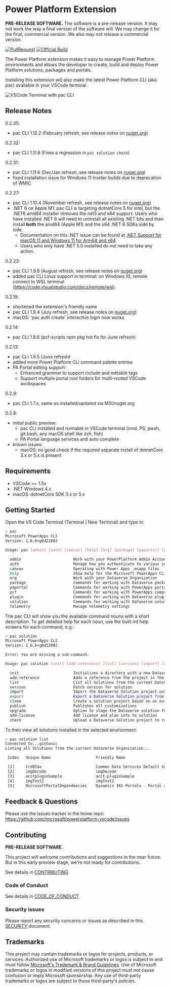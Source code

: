 # Power Platform Extension

**PRE-RELEASE SOFTWARE.** The software is a pre-release version. It may not work the way a final version of the software will.
We may change it for the final, commercial version. We also may not release a commercial version.

[![PullRequest](https://github.com/microsoft/powerplatform-vscode/workflows/PullRequest/badge.svg)](https://github.com/microsoft/powerplatform-vscode/actions?query=workflow%3APullRequest)
[![Official Build](https://dev.azure.com/dynamicscrm/OneCRM/_apis/build/status/DPX-Tools/powerplatform-vscode%20Official%20Build?branchName=release/stable)](https://dev.azure.com/dynamicscrm/OneCRM/_build/latest?definitionId=12152)

The Power Platform extension makes it easy to manage Power Platform environments and allows the
developer to create, build and deploy Power Platform solutions, packages and portals.

Installing this extension will also make the latest Power Platform CLI (aka pac) available in your VSCode terminal.

![VSCode Terminal with pac CLI](https://github.com/microsoft/powerplatform-vscode/blob/main/src/client/assets/pac-CLI-in-terminal.png?raw=true)

## Release Notes
0.2.35:
 - pac CLI 1.12.2 (February refresh, see release notes on [nuget.org](https://www.nuget.org/packages/Microsoft.PowerApps.CLI/))

0.2.32:
 - pac CLI 1.11.8 (Fixes a regression in `pac solution check`)

0.2.31:
 - pac CLI 1.11.6 (Dec/Jan refresh, see release notes on [nuget.org](https://www.nuget.org/packages/Microsoft.PowerApps.CLI/))
 - fixed installation issue for Windows 11 Insider builds due to deprecation of WMIC

0.2.27:
 - pac CLI 1.10.4 (November refresh, see release notes on [nuget.org](https://www.nuget.org/packages/Microsoft.PowerApps.CLI/))
  - .NET 6 on Apple M1: pac CLI is targeting dotnetCore 5 for intel, but the .NET6 amd64 installer removes the net5 and x64 support.  Users who have installed .NET 6 will need to uninstall all existing .NET bits and then install **both** the amd64 (Apple M1) and the x64 .NET 6 SDKs side by side.
    - Documentation on this .NET issue can be found at [.NET Support for macOS 11 and Windows 11 for Arm64 and x64](https://github.com/dotnet/sdk/issues/22380)
    - Users who only have .NET 5.0 installed do not need to take any action.

0.2.23:
  - pac CLI 1.9.8 (August refresh, see release notes on [nuget.org](https://www.nuget.org/packages/Microsoft.PowerApps.CLI/))
  - added pac CLI Linux support in terminal: on Windows 10, remote connect to WSL terminal (<https://code.visualstudio.com/docs/remote/wsl>)

0.2.19:
  - shortened the extension's friendly name
  - pac CLI 1.9.4 (July refresh, see release notes on [nuget.org](https://www.nuget.org/packages/Microsoft.PowerApps.CLI/))
  - macOS: 'pac auth create' interactive login now works

0.2.14:
 - pac CLI 1.8.6 (pcf-scripts npm pkg hot fix for June refresh)

0.2.13:
 - pac CLI 1.8.5 (June refresh)
 - added more Power Platform CLI command palette entries
 - PA Portal editing support:
   - Enhanced grammar to support include and editable tags
   - Support multiple portal root folders for multi-rooted VSCode workspaces

0.2.9:
 - pac CLI 1.7.x, same as installed/updated via MSI/nuget.org

0.2.8:

- initial public preview:
  - pac CLI installed and runnable in VSCode terminal (cmd, PS, pwsh, git bash, any macOS shell like zsh, fish)
  - PA Portal language services and auto complete
- known issues:
  - macOS: no good check if the required separate install of dotnetCore 3.x or 5.x is present


## Requirements

- VSCode >= 1.5x
- .NET Windows 4.x
- macOS: dotnetCore SDK 3.x or 5.x

## Getting Started

Open the VS Code Terminal (Terminal | New Terminal) and type in:

```bash
> pac
Microsoft PowerApps CLI
Version: 1.6.6+g0d22892

Usage: pac [admin] [auth] [canvas] [help] [org] [package] [paportal] [pcf] [plugin] [solution] [telemetry]

  admin                       Work with your PowerPlatform Admin Account
  auth                        Manage how you authenticate to various services
  canvas                      Operating with Power Apps .msapp files
  help                        Show help for the Microsoft PowerApps CLI
  org                         Work with your Dataverse Organization
  package                     Commands for working with Dataverse package projects
  paportal                    Commands for working with PowerApps portal website
  pcf                         Commands for working with PowerApps component framework projects
  plugin                      Commands for working with Dataverse plugin class library
  solution                    Commands for working with Dataverse solution projects
  telemetry                   Manage telemetry settings
```

The pac CLI will show you the available command nouns with a short description. To get detailed help for each noun, use the built-int help screens for each command, e.g.:

```bash
> pac solution
Microsoft PowerApps CLI
Version: 1.6.6+g0d22892

Error: You are missing a sub-command.

Usage: pac solution [init] [add-reference] [list] [version] [import] [export] [clone] [publish] [upgrade] [add-license] [check]

  init                        Initializes a directory with a new Dataverse solution project
  add-reference               Adds a reference from the project in the current directory to the project at 'path'
  list                        List all Solutions from the current Dataverse Organization
  version                     Patch version for solution
  import                      Import the Dataverse Solution project output into the current Dataverse Organization
  export                      Export a Dataverse Solution project from the current Dataverse Organization
  clone                       Create a solution project based on an existing solution in your Organization
  publish                     Publishes all customizations
  upgrade                     Option to stage the Dataverse solution for upgrade
  add-license                 Add license and plan info to solution
  check                       Upload a Dataverse Solution project to run against the PowerApps Checker Service

```

To then view all solutions installed in the selected environment:

```bash
> pac solution list
Connected to...gintonic
Listing all Solutions from the current Dataverse Organization...

 Index   Unique Name                    Friendly Name                                    Version

 [1]     Crd854a                        Common Data Services Default Solution            1.0.0.0
 [2]     imgDecode                      imgDecode                                        0.1.0
 [3]     acctpluginSample               acct-pluginSample                                1.0.0.4
 [4]     imgTest2                       imgTest2                                         0.1
 [5]     MicrosoftPortalDependencies    Dynamics 365 Portals - Portal dependencies       9.2.2103.0
```

## Feedback & Questions

Please use the issues tracker in the home repo: <https://github.com/microsoft/powerplatform-vscode/issues>

## Contributing

**PRE-RELEASE SOFTWARE.**

This project will welcome contributions and suggestions in the near future. But in this early preview stage, we're not ready for contributions.

See details in [CONTRIBUTING](CONTRIBUTING.md)

### Code of Conduct

See details in [CODE_OF_CONDUCT](CODE_OF_CONDUCT.md)

### Security issues

Please report any security concerns or issues as described in this [SECURITY](SECURITY.md) document.

## Trademarks

This project may contain trademarks or logos for projects, products, or services. Authorized use of Microsoft
trademarks or logos is subject to and must follow [Microsoft's Trademark & Brand Guidelines](https://www.microsoft.com/en-us/legal/intellectualproperty/trademarks/usage/general).
Use of Microsoft trademarks or logos in modified versions of this project
must not cause confusion or imply Microsoft sponsorship.
Any use of third-party trademarks or logos are subject to those third-party's policies.
